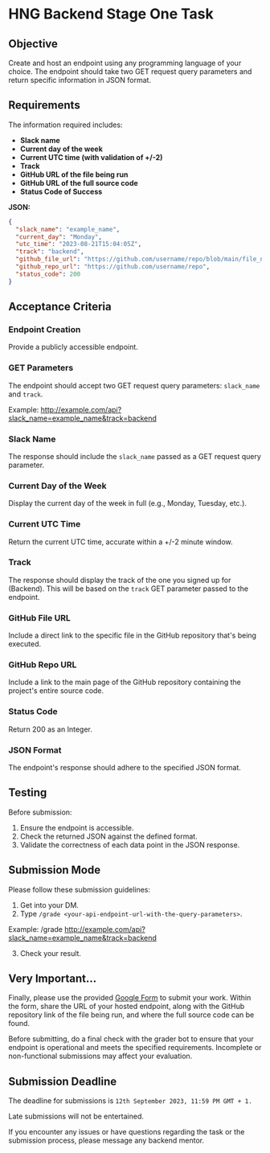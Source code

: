 # HNG Backend Stage One Task

## Objective

Create and host an endpoint using any programming language of your choice. The endpoint should take two GET request query parameters and return specific information in JSON format.

## Requirements

The information required includes:

- **Slack name**
- **Current day of the week**
- **Current UTC time (with validation of +/-2)**
- **Track**
- **GitHub URL of the file being run**
- **GitHub URL of the full source code**
- **Status Code of Success**

**JSON:**

```json
{
  "slack_name": "example_name",
  "current_day": "Monday",
  "utc_time": "2023-08-21T15:04:05Z",
  "track": "backend",
  "github_file_url": "https://github.com/username/repo/blob/main/file_name.ext",
  "github_repo_url": "https://github.com/username/repo",
  "status_code": 200
}
```

## Acceptance Criteria

### Endpoint Creation
Provide a publicly accessible endpoint.

### GET Parameters
The endpoint should accept two GET request query parameters: `slack_name` and `track`.

Example: http://example.com/api?slack_name=example_name&track=backend


### Slack Name
The response should include the `slack_name` passed as a GET request query parameter.

### Current Day of the Week
Display the current day of the week in full (e.g., Monday, Tuesday, etc.).

### Current UTC Time
Return the current UTC time, accurate within a +/-2 minute window.

### Track
The response should display the track of the one you signed up for (Backend). This will be based on the `track` GET parameter passed to the endpoint.

### GitHub File URL
Include a direct link to the specific file in the GitHub repository that's being executed.

### GitHub Repo URL
Include a link to the main page of the GitHub repository containing the project's entire source code.

### Status Code
Return 200 as an Integer.

### JSON Format
The endpoint's response should adhere to the specified JSON format.

## Testing
Before submission:

1. Ensure the endpoint is accessible.
2. Check the returned JSON against the defined format.
3. Validate the correctness of each data point in the JSON response.

## Submission Mode
Please follow these submission guidelines:

1. Get into your DM.
2. Type `/grade <your-api-endpoint-url-with-the-query-parameters>`.

Example: /grade http://example.com/api?slack_name=example_name&track=backend


3. Check your result.

## Very Important...

Finally, please use the provided [Google Form](#submission-deadline) to submit your work. Within the form, share the URL of your hosted endpoint, along with the GitHub repository link of the file being run, and where the full source code can be found.

Before submitting, do a final check with the grader bot to ensure that your endpoint is operational and meets the specified requirements. Incomplete or non-functional submissions may affect your evaluation.

## Submission Deadline
The deadline for submissions is `12th September 2023, 11:59 PM GMT + 1.`

Late submissions will not be entertained.

If you encounter any issues or have questions regarding the task or the submission process, please message any backend mentor.

